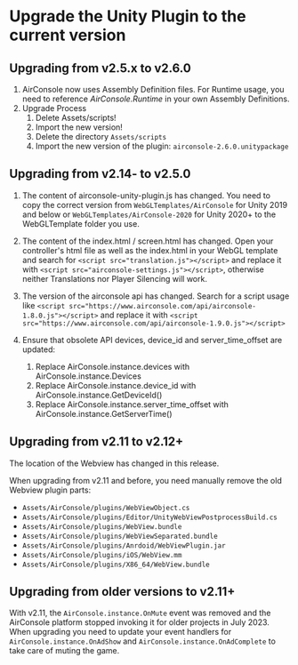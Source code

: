 
# Upgrade the Unity Plugin to the current version

## Upgrading from v2.5.x to v2.6.0

1. AirConsole now uses Assembly Definition files. For Runtime usage, you need to reference _AirConsole.Runtime_ in your own Assembly Definitions.
2. Upgrade Process
   1. Delete Assets/scripts!
   2. Import the new version!
   1. Delete the directory `Assets/scripts` 
   2. Import the new version of the plugin: `airconsole-2.6.0.unitypackage`
## Upgrading from v2.14- to v2.5.0

1. The content of airconsole-unity-plugin.js has changed.
   You need to copy the correct version from `WebGLTemplates/AirConsole` for Unity 2019 and below or `WebGLTemplates/AirConsole-2020` for Unity 2020+ to the WebGLTemplate folder you use.

2. The content of the index.html / screen.html has changed.
   Open your controller's html file as well as the index.html in your WebGL template and search for `<script src="translation.js"></script>` and replace it with `<script src="airconsole-settings.js"></script>`, otherwise neither Translations nor Player Silencing will work.

3. The version of the airconsole api has changed.
   Search for a script usage like `<script src="https://www.airconsole.com/api/airconsole-1.8.0.js"></script>` and replace it with `<script src="https://www.airconsole.com/api/airconsole-1.9.0.js"></script>`

4. Ensure that obsolete API devices, device_id and server_time_offset are updated:
    1. Replace AirConsole.instance.devices with AirConsole.instance.Devices
    2. Replace AirConsole.instance.device_id with AirConsole.instance.GetDeviceId()
    3. Replace AirConsole.instance.server_time_offset with AirConsole.instance.GetServerTime()

## Upgrading from v2.11 to v2.12+

The location of the Webview has changed in this release.

When upgrading from v2.11 and before, you need manually remove the old Webview plugin parts:

- `Assets/AirConsole/plugins/WebViewObject.cs`
- `Assets/AirConsole/plugins/Editor/UnityWebViewPostprocessBuild.cs`
- `Assets/AirConsole/plugins/WebView.bundle`
- `Assets/AirConsole/plugins/WebViewSeparated.bundle`
- `Assets/AirConsole/plugins/Anrdoid/WebViewPlugin.jar`
- `Assets/AirConsole/plugins/iOS/WebView.mm`
- `Assets/AirConsole/plugins/X86_64/WebView.bundle`

## Upgrading from older versions to v2.11+

With v2.11, the `AirConsole.instance.OnMute` event was removed and the AirConsole platform stopped invoking it for older projects in July 2023.
When upgrading you need to update your event handlers for `AirConsole.instance.OnAdShow` and `AirConsole.instance.OnAdComplete` to take care of muting the game.